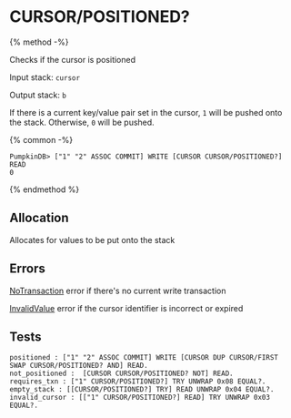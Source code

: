 # CURSOR/POSITIONED?

{% method -%}

Checks if the cursor is positioned

Input stack: `cursor`

Output stack: `b`

If there is a current key/value pair set in the cursor, `1` will be pushed onto the stack.
Otherwise, `0` will be pushed.

{% common -%}

```
PumpkinDB> ["1" "2" ASSOC COMMIT] WRITE [CURSOR CURSOR/POSITIONED?] READ
0
```

{% endmethod %}

## Allocation

Allocates for values to be put onto the stack

## Errors

[NoTransaction](../errors/NoValue.md) error if there's no current write transaction

[InvalidValue](../errors/InvalidValue.md) error if the cursor identifier is incorrect or expired

## Tests

```test
positioned : ["1" "2" ASSOC COMMIT] WRITE [CURSOR DUP CURSOR/FIRST SWAP CURSOR/POSITIONED? AND] READ.
not_positioned :  [CURSOR CURSOR/POSITIONED? NOT] READ.
requires_txn : ["1" CURSOR/POSITIONED?] TRY UNWRAP 0x08 EQUAL?.
empty_stack : [[CURSOR/POSITIONED?] TRY] READ UNWRAP 0x04 EQUAL?.
invalid_cursor : [["1" CURSOR/POSITIONED?] READ] TRY UNWRAP 0x03 EQUAL?.
```
